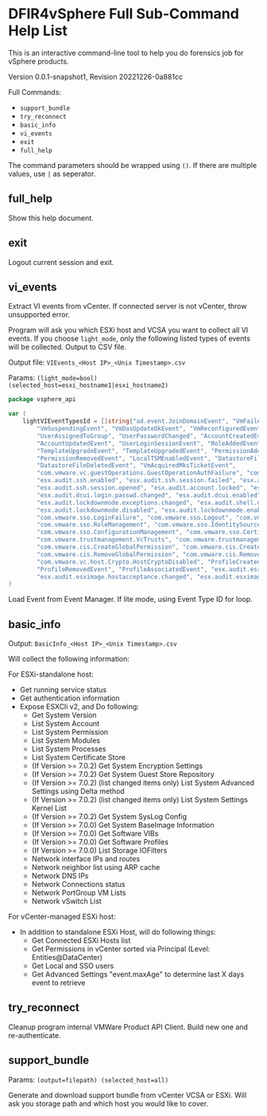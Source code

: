# DFIR4vSphere Full Sub-Command Help List

This is an interactive command-line tool to help you do forensics job for vSphere products.

Version 0.0.1-snapshot1, Revision 20221226-0a881cc

Full Commands:
- `support_bundle`
- `try_reconnect` 
- `basic_info`
- `vi_events`
- `exit`
- `full_help`

The command parameters should be wrapped using `()`. If there are multiple values, use `|` as seperator.

## full_help

Show this help document.

## exit

Logout current session and exit.

## vi_events

Extract VI events from vCenter. If connected server is not vCenter, throw unsupported error.

Program will ask you which ESXi host and VCSA you want to collect all VI events. If you choose `light_mode`, only the
following listed types of events will be collected. Output to CSV file.

Output file: `VIEvents_<Host IP>_<Unix Timestamp>.csv`

Params: `(light_mode=bool) (selected_host=esxi_hostname1|esxi_hostname2)`

```go
package vsphere_api

var (
    lightVIEventTypesId = []string{"ad.event.JoinDomainEvent", "VmFailedToSuspendEvent", "VmSuspendedEvent",
        "VmSuspendingEvent", "VmDasUpdateOkEvent", "VmReconfiguredEvent", "UserUnassignedFromGroup",
        "UserAssignedToGroup", "UserPasswordChanged", "AccountCreatedEvent", "AccountRemovedEvent",
        "AccountUpdatedEvent", "UserLoginSessionEvent", "RoleAddedEvent", "RoleRemovedEvent", "RoleUpdatedEvent",
        "TemplateUpgradeEvent", "TemplateUpgradedEvent", "PermissionAddedEvent", "PermissionUpdatedEvent",
        "PermissionRemovedEvent", "LocalTSMEnabledEvent", "DatastoreFileDownloadEvent", "DatastoreFileUploadEvent",
        "DatastoreFileDeletedEvent", "VmAcquiredMksTicketEvent",
        "com.vmware.vc.guestOperations.GuestOperationAuthFailure", "com.vmware.vc.guestOperations.GuestOperation",
        "esx.audit.ssh.enabled", "esx.audit.ssh.session.failed", "esx.audit.ssh.session.closed",
        "esx.audit.ssh.session.opened", "esx.audit.account.locked", "esx.audit.account.loginfailures",
        "esx.audit.dcui.login.passwd.changed", "esx.audit.dcui.enabled", "esx.audit.dcui.disabled",
        "esx.audit.lockdownmode.exceptions.changed", "esx.audit.shell.disabled", "esx.audit.shell.enabled",
        "esx.audit.lockdownmode.disabled", "esx.audit.lockdownmode.enabled", "com.vmware.sso.LoginSuccess",
        "com.vmware.sso.LoginFailure", "com.vmware.sso.Logout", "com.vmware.sso.PrincipalManagement",
        "com.vmware.sso.RoleManagement", "com.vmware.sso.IdentitySourceManagement", "com.vmware.sso.DomainManagement",
        "com.vmware.sso.ConfigurationManagement", "com.vmware.sso.CertificateManager",
        "com.vmware.trustmanagement.VcTrusts", "com.vmware.trustmanagement.VcIdentityProviders",
        "com.vmware.cis.CreateGlobalPermission", "com.vmware.cis.CreatePermission",
        "com.vmware.cis.RemoveGlobalPermission", "com.vmware.cis.RemovePermission", "com.vmware.vc.host.Crypto.Enabled",
        "com.vmware.vc.host.Crypto.HostCryptoDisabled", "ProfileCreatedEvent", "ProfileChangedEvent",
        "ProfileRemovedEvent", "ProfileAssociatedEvent", "esx.audit.esximage.vib.install.successful",
        "esx.audit.esximage.hostacceptance.changed", "esx.audit.esximage.vib.remove.successful"}
)
```

Load Event from Event Manager. If lite mode, using Event Type ID for loop.

## basic_info

Output: `BasicInfo_<Host IP>_<Unix Timestamp>.csv`

Will collect the following information:

For ESXi-standalone host:
- Get running service status
- Get authentication information
- Expose ESXCli v2, and Do following:
    - Get System Version
    - List System Account
    - List System Permission
    - List System Modules
    - List System Processes
    - List System Certificate Store
    - (If Version >= 7.0.2) Get System Encryption Settings
    - (If Version >= 7.0.2) Get System Guest Store Repository
    - (If Version >= 7.0.2) (list changed items only) List System Advanced Settings using Delta method 
    - (If Version >= 7.0.2) (list changed items only) List System Settings Kernel List
    - (If Version >= 7.0.2) Get System SysLog Config
    - (If Version >= 7.0.0) Get System BaseImage Information
    - (If Version >= 7.0.0) Get Software VIBs
    - (If Version >= 7.0.0) Get Software Profiles
    - (If Version >= 7.0.0) List Storage IOFilters
    - Network interface IPs and routes
    - Network neighbor list using ARP cache
    - Network DNS IPs
    - Network Connections status
    - Network PortGroup VM Lists
    - Network vSwitch List

For vCenter-managed ESXi host:
- In addition to standalone ESXi Host, will do following things:
  - Get Connected ESXi Hosts list
  - Get Permissions in vCenter sorted via Principal (Level: Entities@DataCenter)
  - Get Local and SSO users
  - Get Advanced Settings "event.maxAge" to determine last X days event to retrieve

## try_reconnect

Cleanup program internal VMWare Product API Client. Build new one and re-authenticate.

## support_bundle

Params: `(output=filepath) (selected_host=all)`

Generate and download support bundle from vCenter VCSA or ESXi. Will ask you storage path and which host you would like
to cover.
